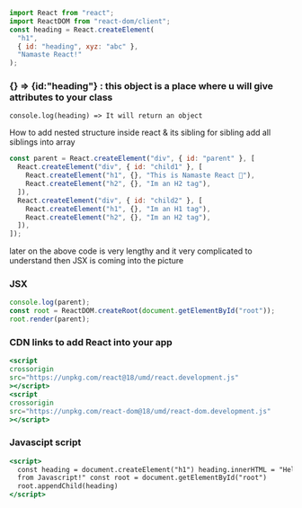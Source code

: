 ```jsx
import React from "react";
import ReactDOM from "react-dom/client";
const heading = React.createElement(
  "h1",
  { id: "heading", xyz: "abc" },
  "Namaste React!"
);
```

### {} => {id:"heading"} : this object is a place where u will give attributes to your class

`console.log(heading) => It will return an object`

How to add nested structure inside react & its sibling
for sibling add all siblings into array

```jsx
const parent = React.createElement("div", { id: "parent" }, [
  React.createElement("div", { id: "child1" }, [
    React.createElement("h1", {}, "This is Namaste React 🚀"),
    React.createElement("h2", {}, "Im an H2 tag"),
  ]),
  React.createElement("div", { id: "child2" }, [
    React.createElement("h1", {}, "Im an H1 tag"),
    React.createElement("h2", {}, "Im an H2 tag"),
  ]),
]);
```

later on the above code is very lengthy and it very complicated to understand then JSX is coming into the picture

### JSX

```jsx
console.log(parent);
const root = ReactDOM.createRoot(document.getElementById("root"));
root.render(parent);
```

### CDN links to add React into your app

```jsx
<script
crossorigin
src="https://unpkg.com/react@18/umd/react.development.js"
></script>
<script
crossorigin
src="https://unpkg.com/react-dom@18/umd/react-dom.development.js"
></script>
```

### Javascipt script

```jsx
<script>
  const heading = document.createElement("h1") heading.innerHTML = "Hello World
  from Javascript!" const root = document.getElementById("root")
  root.appendChild(heading)
</script>
```
